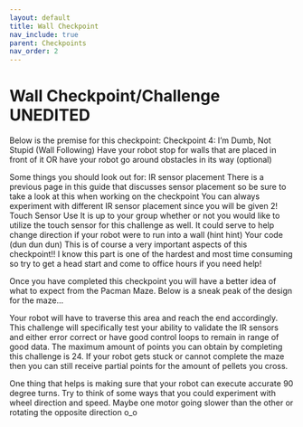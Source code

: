 ```yaml
---
layout: default
title: Wall Checkpoint
nav_include: true
parent: Checkpoints
nav_order: 2
---
```


# Wall Checkpoint/Challenge UNEDITED

Below is the premise for this checkpoint:
Checkpoint 4: I’m Dumb, Not Stupid (Wall Following)
Have your robot stop for walls that are placed in front of it
OR have your robot go around obstacles in its way (optional)

Some things you should look out for:
IR sensor placement
There is a previous page in this guide that discusses sensor placement so be sure to take a look at this when working on the checkpoint
You can always experiment with different IR sensor placement since you will be given 2! 
Touch Sensor Use
It is up to your group whether or not you would like to utilize the touch sensor for this challenge as well. It could serve to help change direction if your robot were to run into a wall (hint hint)
Your code (dun dun dun)
This is of course a very  important aspects of this checkpoint!! I know this part is one of the hardest and most time consuming so try to get a head start and come to office hours if you need help!

Once you have completed this checkpoint you will have a better idea of what to expect from the Pacman Maze. 
Below is a sneak peak of the design for the maze…


Your robot will have to traverse this area and reach the end accordingly. This challenge will specifically test your ability to validate the IR sensors and either error correct or have good control loops to remain in range of good data. The maximum amount of points you can obtain by completing this challenge is 24. If your robot gets stuck or cannot complete the maze then you can still receive partial points for the amount of pellets you cross.




One thing that helps is making sure that your robot can execute  accurate 90 degree turns. Try to think of some ways that you could experiment with wheel direction and speed. Maybe one motor going slower than the other or rotating the opposite direction o_o
